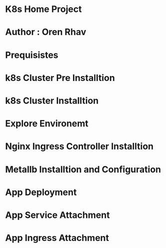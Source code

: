 # K8s Home Project 

# Author : Oren Rhav 

# Prequisistes

# k8s Cluster Pre Installtion

# k8s Cluster Installtion 

# Explore Environemt 

# Nginx Ingress Controller Installtion 

# Metallb Installtion and Configuration 

# App Deployment 

# App Service Attachment 

# App Ingress Attachment  
